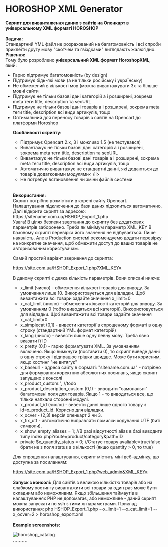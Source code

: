 # HOROSHOP XML Generator
<b>Скрипт для вивантаження даних з сайтів на Опенкарт в універсальному XML форматі HOROSHOP</b>
<br><br>
<b>Задача:</b><br>
Стандартний YML файл не розрахований на багатомовність і всі спроби приклеїти другу мову "скотчем та гвіздками" виглядають жалюгідно.
<b>Рішення:</b><br>
Тому було розроблено <b>універсальний XML формат HoroshopXML</b>, який:
<ul>
<li>Гарно підтримує багатомовність (by design)</li>
<li>Підтримує бідь-які мови (а не тільки російську і українську)</li>
<li>Не обмежений в кількості мов (можна вивантажувати 3х та більше мовні сайти</li>
<li>Підтримує не тільки базові дані категорій а і розширені, зокрема meta теги title, description та seoURL</li>
<li>Підтримує не тільки базові дані товарів а і розширені, зокрема meta теги title, description всі види артикулів, тощо</li>
<li>Оптимальний для переносу товарів з сайтів на Opencart до платформи Horoshop</li>

<b>Особливості скрипту:</b>
<ul>
<li>Підтримує Opencart 2.x, 3 і можливо 1.5 (не тестувався)</li>
<li>Вивантажує не тільки базові дані категорій а і розширені, зокрема meta теги title, description та seoURL</li>
<li>Вивантажує не тільки базові дані товарів а і розширені, зокрема meta теги title, description всі види артикулів, тощо</li>
<li>Автоматично вивантажує не стандартні данні, які додаються до товарів додатковими модулями< /li>
<li>Не потребує встановлення чи зміни файлів системи</li>
</ul>
<br><br>
<b>Використання:</b><br>
Скрипт потрібно розмістити в корені сайту Opencart. <br>Налаштування підключення до бази даних підхопиться автоматично.
Далі відкрити скрипт за адресою: https://sitename.com.ua/HSHOP_Export_1.php
<br>
Увага! В цілях безпеки звертання до скрипту без додаткових параметрів заборонено. Треба як мінімум параметр XML_KEY
В базовому скрипті перевірка його значення не відбувається. Лише наявність. Але в Production системі рекомендуємо додати перевірку 
на конкретне значення, щоб обмежити доступ до ваших товарів не авторизованим користувачам.

Самий простий варіант звернення до скрипта:

https://site.com.ua/HSHOP_Export_1.php?XML_KEY=

В даному скрипті є деяка кількість параметрів. Вони описані нижче:
<ul>
<li>        x_limit (число) - обмеження кількості товарів для виводу. За умовчання лише 10. Використовується для відладки. Щоб вивантажити всі товари задайте значення x_limit=0</li>
<li>        x_cat_limit (число) - обмеження кількості категорій для виводу. За умовчанням 0 (тобто виводяться всі категорії). Використовується для відладки. Щоб вивантажити всі товари задайте значення x_cat_limit=0</li>
<li>        x_simplecat (0,1) - вивести категорії в спрощеному форматі в одну строку (стандартний YML формат категорій)</li>
<li>        x_lang (число) - вивести лише одну певну мову. Треба явно вказати її ID</li>
<li>        x_pretty (0,1) - гарно форматувати XML. За умовчанням включено. Якщо вимкнути (поставити 0), то скрипт виведе данні в одну строку і відпрацює трішки швидше. Може бути корисним, якщо хостинг "не витягує"</li>
<li>        x_baseurl - адреса сайту в форматі: "sitename.com.ua" - потрібно для формування коректних абсолютних посилань, якщо скрипт запущено з консолі</li>
<li>        x_product_custom:", //todo</li>
<li>        x_product_description_custom (0,1) - виводити "самопальні" багатомовні поля для товарів. Якщо 1 - то виводиться все, що тільки напхали сторонні модулі.</li>
<li>        x_product_id (число) - вивести данні лише одного товару з id=x_product_id. Корисно для відладки.</li>
<li>        x_ocver - (2,3) версія опенкарт 2 чи 3.</li>
<li>        x_fix_utf - автоматично виправляти помилки кодування UTF (биті символи).</li>
<li>        x_show_empty_aliases = 1; //В разі відсутності alias в базі виводити типу index.php?route=product/category&path=ID</li>
<li>     private $x_quantity_status = 0; //Статус товару avaliable=true/false брати не з поля status а з кількості (якщо quantity > 0, то true)</li>

</ul>

Для спрощення налаштування, скрипт містить міні веб-адмінку, що доступна за посиланням:

https://site.com.ua/HSHOP_Export_1.php?web_admin&XML_KEY=
<br><br>
<b>Запуск з консолі:</b>
Для сайтів з великою кількістю товарів або на слабкому хостингу вивантажити всі товари за один раз може бути складним або неможливим.
Якщо збільшення таймаутів в налаштуваннях PHP не допомагає, або неможливе - даний скрипт можна запускати по ssh з тими ж параметрами.
Приклад використання:
php HSHOP_Export_1.php --x_limit=1 --x_cat_limit=1 --x_ocver=2 > horoshop_export.xml
<br><br>
<b>Example screenshots:</b>

![horoshop_catalog](https://user-images.githubusercontent.com/315178/165104364-3e7a77c2-ea68-4d10-9060-89351ffa8d08.png)
<br><b>..........</b><br><br>

